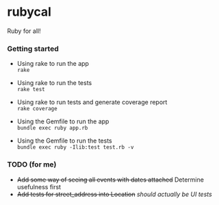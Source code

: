 # rubycal
Ruby for all!

### Getting started
* Using rake to run the app<br>
  ```rake```

* Using rake to run the tests<br>
  ```rake test```

* Using rake to run tests and generate coverage report<br>
  ```rake coverage```
  
* Using the Gemfile to run the app<br>
  ```bundle exec ruby app.rb```

* Using the Gemfile to run the tests<br>
  ```bundle exec ruby -Ilib:test test.rb -v```

### TODO (for me)
* ~~Add some way of seeing all events with dates attached~~ Determine usefulness first
* ~~Add tests for street_address into Location~~ _should actually be UI tests_